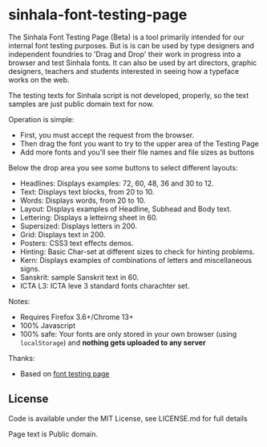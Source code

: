 sinhala-font-testing-page
=================

The Sinhala Font Testing Page (Beta) is a tool primarily intended for our internal font testing purposes. But is is can be used by type designers and independent foundries to 'Drag and Drop' their work in progress into a browser and test Sinhala fonts. It can also be used by art directors, graphic designers, teachers and students interested in seeing how a typeface works on the web. 

The testing texts for Sinhala script is not developed, properly, so the text samples are just public domain text for now. 

Operation is simple:

- First, you must accept the request from the browser.
- Then drag the font you want to try to the upper area of the Testing Page
- Add more fonts and you'll see their file names and file sizes as buttons

Below the drop area you see some buttons to select different layouts:

- Headlines: Displays examples: 72, 60, 48, 36 and 30 to 12.
- Text: Displays text blocks, from 20 to 10.
- Words: Displays words, from 20 to 10.
- Layout: Displays examples of Headline, Subhead and Body text.
- Lettering: Displays a letteirng sheet in 60.
- Supersized: Displays letters in 200.
- Grid: Displays text in 200.
- Posters: CSS3 text effects demos.
- Hinting: Basic Char-set at different sizes to check for hinting problems.
- Kern: Displays examples of combinations of letters and miscellaneous signs.
- Sanskrit:   sample Sanskrit text in 60.
- ICTA L3: ICTA leve 3 standard fonts charachter set.

Notes:

- Requires Firefox 3.6+/Chrome 13+
- 100% Javascript
- 100% safe: Your fonts are only stored in your own browser (using `localStorage`) and **nothing gets uploaded to any server**

Thanks:

- Based on [font testing page](http://www.impallari.com/projects/overview/drag-and-drop-font-testing-page)

License
------------

Code is available under the MIT License, see LICENSE.md for full details

Page text is Public domain.
